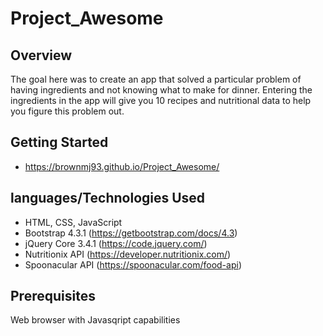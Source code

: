 # Project_Awesome
## Overview

The goal here was to create an app that solved a particular problem of having ingredients and not knowing what to make for dinner. Entering the ingredients in the app will give you 10 recipes and nutritional data to help you figure this problem out.

## Getting Started

* https://brownmj93.github.io/Project_Awesome/

## languages/Technologies Used

* HTML, CSS, JavaScript 
* Bootstrap 4.3.1 (https://getbootstrap.com/docs/4.3)
* jQuery Core 3.4.1 (https://code.jquery.com/)
* Nutritionix API (https://developer.nutritionix.com/)
* Spoonacular API (https://spoonacular.com/food-api)


## Prerequisites

Web browser with Javasqript capabilities
